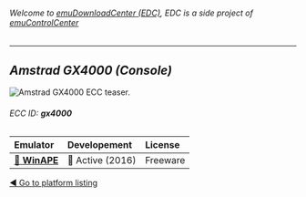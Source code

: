 ###### Welcome to [emuDownloadCenter (EDC)](https://github.com/PhoenixInteractiveNL/emuDownloadCenter/wiki/), EDC is a side project of [emuControlCenter](https://github.com/PhoenixInteractiveNL/emuControlCenter/wiki/)
***
## _Amstrad GX4000 (Console)_
![](https://raw.githubusercontent.com/wiki/PhoenixInteractiveNL/emuDownloadCenter/images_platform/ecc_gx4000_teaser.png "Amstrad GX4000 ECC teaser.")
###### ECC ID: **gx4000**

| Emulator   | Developement        | License     |
|:-----------|:--------------------|:------------|
| [:file_folder: **WinAPE**](https://github.com/PhoenixInteractiveNL/emuDownloadCenter/wiki/Emulator-winape#menu) | :large_blue_circle: Active (2016) | Freeware |

[:arrow_backward: Go to platform listing](https://github.com/PhoenixInteractiveNL/emuDownloadCenter/wiki/EDC-Platform-List)
